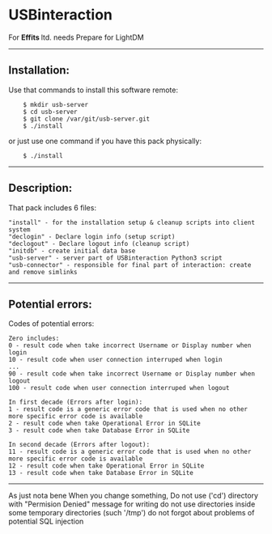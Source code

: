 <t> USBinteraction </t>
=======

For <b> Effits </b> ltd. needs
Prepare for LightDM

------
Installation:
------
Use that commands to install this software remote: 
```
    $ mkdir usb-server
    $ cd usb-server
    $ git clone /var/git/usb-server.git
    $ ./install
```
or just use one command if you have this pack physically:
```
	$ ./install
```

------
Description:
------
That pack includes 6 files:
```
"install" - for the installation setup & cleanup scripts into client system
"declogin" - Declare login info (setup script)
"declogout" - Declare logout info (cleanup script)
"initdb" - create initial data base
"usb-server" - server part of USBinteraction Python3 script
"usb-connector" - responsible for final part of interaction: create and remove simlinks
```
-----
Potential errors:
-----
Codes of potential errors:
```
Zero includes:
0 - result code when take incorrect Username or Display number when login
10 - result code when user connection interruped when login
...
90 - result code when take incorrect Username or Display number when logout
100 - result code when user connection interruped when logout

In first decade (Errors after login):
1 - result code is a generic error code that is used when no other more specific error code is available
2 - result code when take Operational Error in SQLite
3 - result code when take Database Error in SQLite

In second decade (Errors after logout):
11 - result code is a generic error code that is used when no other more specific error code is available
12 - result code when take Operational Error in SQLite
13 - result code when take Database Error in SQLite
```


-------------
As just nota bene
When you change something,
Do not use ('cd') directory with "Permision Denied" message for writing
do not use directories inside some temporary directories (such '/tmp')
do not forgot about problems of potential SQL injection
